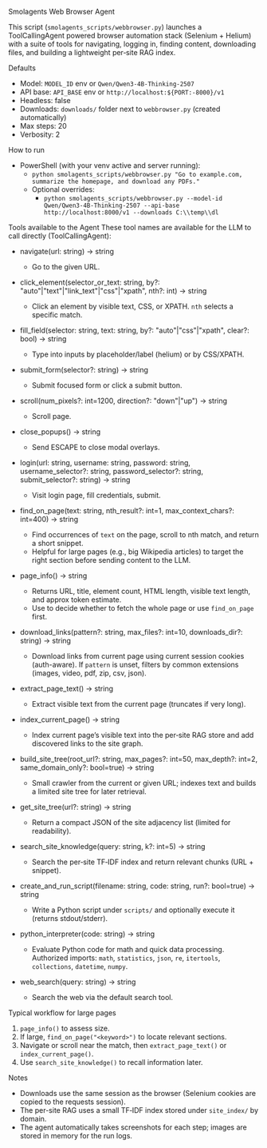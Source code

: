 Smolagents Web Browser Agent

This script (`smolagents_scripts/webbrowser.py`) launches a ToolCallingAgent powered browser automation stack (Selenium + Helium) with a suite of tools for navigating, logging in, finding content, downloading files, and building a lightweight per‑site RAG index.

Defaults
- Model: `MODEL_ID` env or `Qwen/Qwen3-4B-Thinking-2507`
- API base: `API_BASE` env or `http://localhost:${PORT:-8000}/v1`
- Headless: false
- Downloads: `downloads/` folder next to `webbrowser.py` (created automatically)
- Max steps: 20
- Verbosity: 2

How to run
- PowerShell (with your venv active and server running):
  - `python smolagents_scripts/webbrowser.py "Go to example.com, summarize the homepage, and download any PDFs."`
  - Optional overrides:
    - `python smolagents_scripts/webbrowser.py --model-id Qwen/Qwen3-4B-Thinking-2507 --api-base http://localhost:8000/v1 --downloads C:\\temp\\dl`

Tools available to the Agent
These tool names are available for the LLM to call directly (ToolCallingAgent):

- navigate(url: string) -> string
  - Go to the given URL.

- click_element(selector_or_text: string, by?: "auto"|"text"|"link_text"|"css"|"xpath", nth?: int) -> string
  - Click an element by visible text, CSS, or XPATH. `nth` selects a specific match.

- fill_field(selector: string, text: string, by?: "auto"|"css"|"xpath", clear?: bool) -> string
  - Type into inputs by placeholder/label (helium) or by CSS/XPATH.

- submit_form(selector?: string) -> string
  - Submit focused form or click a submit button.

- scroll(num_pixels?: int=1200, direction?: "down"|"up") -> string
  - Scroll page.

- close_popups() -> string
  - Send ESCAPE to close modal overlays.

- login(url: string, username: string, password: string, username_selector?: string, password_selector?: string, submit_selector?: string) -> string
  - Visit login page, fill credentials, submit.

- find_on_page(text: string, nth_result?: int=1, max_context_chars?: int=400) -> string
  - Find occurrences of `text` on the page, scroll to nth match, and return a short snippet.
  - Helpful for large pages (e.g., big Wikipedia articles) to target the right section before sending content to the LLM.

- page_info() -> string
  - Returns URL, title, element count, HTML length, visible text length, and approx token estimate.
  - Use to decide whether to fetch the whole page or use `find_on_page` first.

- download_links(pattern?: string, max_files?: int=10, downloads_dir?: string) -> string
  - Download links from current page using current session cookies (auth-aware). If `pattern` is unset, filters by common extensions (images, video, pdf, zip, csv, json).

- extract_page_text() -> string
  - Extract visible text from the current page (truncates if very long).

- index_current_page() -> string
  - Index current page’s visible text into the per‑site RAG store and add discovered links to the site graph.

- build_site_tree(root_url?: string, max_pages?: int=50, max_depth?: int=2, same_domain_only?: bool=true) -> string
  - Small crawler from the current or given URL; indexes text and builds a limited site tree for later retrieval.

- get_site_tree(url?: string) -> string
  - Return a compact JSON of the site adjacency list (limited for readability).

- search_site_knowledge(query: string, k?: int=5) -> string
  - Search the per‑site TF‑IDF index and return relevant chunks (URL + snippet).

- create_and_run_script(filename: string, code: string, run?: bool=true) -> string
  - Write a Python script under `scripts/` and optionally execute it (returns stdout/stderr).

- python_interpreter(code: string) -> string
  - Evaluate Python code for math and quick data processing. Authorized imports: `math`, `statistics`, `json`, `re`, `itertools`, `collections`, `datetime`, `numpy`.

- web_search(query: string) -> string
  - Search the web via the default search tool.

Typical workflow for large pages
1) `page_info()` to assess size.
2) If large, `find_on_page("<keyword>")` to locate relevant sections.
3) Navigate or scroll near the match, then `extract_page_text()` or `index_current_page()`.
4) Use `search_site_knowledge()` to recall information later.

Notes
- Downloads use the same session as the browser (Selenium cookies are copied to the requests session).
- The per-site RAG uses a small TF‑IDF index stored under `site_index/` by domain.
- The agent automatically takes screenshots for each step; images are stored in memory for the run logs.

